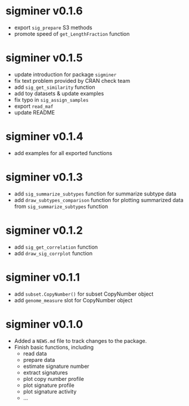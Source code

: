 
# sigminer v0.1.6

* export `sig_prepare` S3 methods
* promote speed of `get_LengthFraction` function

# sigminer v0.1.5

* update introduction for package `sigminer`
* fix text problem provided by CRAN check team
* add `sig_get_similarity` function
* add toy datasets & update examples 
* fix typo in `sig_assign_samples`
* export `read_maf` 
* update README

# sigminer v0.1.4

* add examples for all exported functions

# sigminer v0.1.3

* add `sig_summarize_subtypes` function for summarize subtype data
* add `draw_subtypes_comparison` function for plotting summarized data from `sig_summarize_subtypes` function

# sigminer v0.1.2

* add `sig_get_correlation` function
* add `draw_sig_corrplot` function

# sigminer v0.1.1

* add `subset.CopyNumber()` for subset CopyNumber object
* add `genome_measure` slot for CopyNumber object

# sigminer v0.1.0

* Added a `NEWS.md` file to track changes to the package.
* Finish basic functions, including
  * read data
  * prepare data
  * estimate signature number
  * extract signatures
  * plot copy number profile
  * plot signature profile
  * plot signature activity
  * ...
